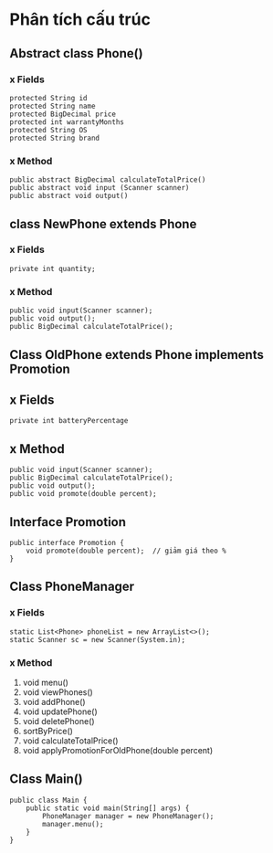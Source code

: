# Phân tích cấu trúc

## Abstract class Phone()

### x Fields

``` 
protected String id
protected String name
protected BigDecimal price
protected int warrantyMonths
protected String OS
protected String brand
```

### x Method

``` 
public abstract BigDecimal calculateTotalPrice()
public abstract void input (Scanner scanner)
public abstract void output()
```

## class NewPhone extends Phone

### x Fields

``` 
private int quantity;
```

### x Method

``` 
public void input(Scanner scanner);
public void output();
public BigDecimal calculateTotalPrice();
```

## Class OldPhone extends Phone implements Promotion

## x Fields

``` 
private int batteryPercentage
```

## x Method

``` 
public void input(Scanner scanner);
public BigDecimal calculateTotalPrice();
public void output();
public void promote(double percent);
```

## Interface Promotion

``` 
public interface Promotion {
    void promote(double percent);  // giảm giá theo %
}

```

## Class PhoneManager

### x Fields

``` 
static List<Phone> phoneList = new ArrayList<>();
static Scanner sc = new Scanner(System.in);

```

### x Method

1. void menu()
2. void viewPhones()
3. void addPhone()
4. void updatePhone()
5. void deletePhone()
6. sortByPrice()
7. void calculateTotalPrice()
8. void applyPromotionForOldPhone(double percent)

## Class Main()

```
public class Main {
    public static void main(String[] args) {
        PhoneManager manager = new PhoneManager();
        manager.menu();
    }
}
 
```